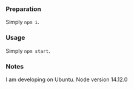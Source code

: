 ### Preparation

Simply `npm i`.

### Usage

Simply `npm start`.

### Notes

I am developing on Ubuntu.
Node version 14.12.0

